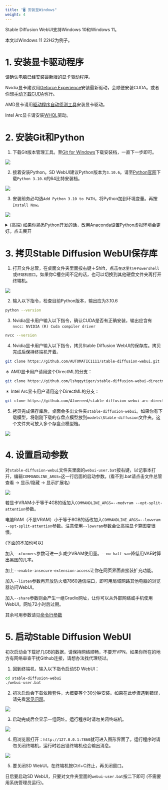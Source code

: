 ```yaml
---
title: "🖥️ 安装至Windows"
weight: 4
---
```


Stable Diffusion WebUI支持Windows 10和Windows 11。

本文以Windows 11 22H2为例子。


# 1. 安装显卡驱动程序

请确认电脑已经安装最新版的显卡驱动程序。

Nvidia显卡建议用[Geforce Experience](https://www.nvidia.com/zh-tw/geforce/geforce-experience/)安装最新驱动，会顺便安装CUDA。或者你想[手动下载CUDA](https://developer.nvidia.com/cuda-downloads)也行。

AMD显卡请用[驱动程序自动侦测工具](https://www.amd.com/zh-hant/support/kb/faq/gpu-131)安装显卡驱动。

Intel Arc显卡请安装[WHQL](https://www.intel.com.tw/content/www/tw/zh/download/726609/intel-arc-iris-xe-graphics-whql-windows.html)驱动。


# 2. 安装Git和Python

1. 下载Git版本管理工具。至[Git for Windows](https://gitforwindows.org/)下载安装档，一直下一步即可。

![](../../../images/windows-installation-1.webp)

2. 接着安装Python。SD WebUI建议Python版本为`3.10.6`。请至[Python官网](https://www.python.org/downloads/release/python-3106/)下载`Python 3.10.6`的64比特安装档。

![](../../../images/windows-installation-2.webp)

3. 安装前务必勾选`Add Python 3.10 to PATH`，将Python加到环境变量。再按`Install Now`。

![](../../../images/windows-installation-3.webp)

<details>

<summary>(高端) 如果你熟悉Python开发的话，改用Anaconda设置Python虚拟环境会更好。点击展开</summary>

Anaconda是针对数据科学打造的Python发行版，能管理一部电脑上的多重Python版本。如果之前已经装过旧版Python，不需要卸载。

如果选择以Anaconda来安装Stable Diffusion WebUI的依赖套件，那么日后就不能用Windows终端机运行`webui-user.bat`，而得使用Anaconda Prompt，除非你将conda加入环境变量。

1. 安装[Anaconda](https://www.anaconda.com/products/distribution)或[Miniconda](https://docs.conda.io/en/latest/miniconda.html#windows-installers)

2. 搜索应用程序列表，打开Anaconda Prompt

3. 切换至Stable Diffusion WebUI所在文件夹 (需先运行下一节的git clone指令)
```powershell
cd C:\user\user\Desktop\stable-diffusion-webui
```

4. 创建Pyhton 3.10.6的虚拟环境
```bash
conda create --name sdwebui python=3.10.6
```

5. 启动虚拟环境，然后再看下下节设置并启动`webui-user.bat`，安装Python依赖套件。
```bash
conda activate sdwebui
```

</details>


# 3. 拷贝Stable Diffusion WebUI保存库

1. 打开文件总管，在桌面文件夹里面按右键＋Shift，点击`在这里打开Powershell`或`终端机窗口`。如果你C槽空间不足的话，也可以切换到其他硬盘文件夹再打开终端机。

![](../../../images/windows-installation-4.webp)

2. 输入以下指令，检查目前Python版本，输出应为3.10.6
```bash
python --version
```

3. Nvidia显卡用户输入以下指令，确认CUDA是否有正确安装，输出应含有`nvcc: NVIDIA (R) Cuda compiler driver`
```bash
nvcc --version
```

4. Nvidia显卡用户输入以下指令，拷贝Stable Diffusion WebUI的保存库。拷贝完成后保持终端机开着。
```bash
git clone https://github.com/AUTOMATIC1111/stable-diffusion-webui.git
```

＊ AMD显卡用户请用这个DirectML的分支：
```bash
git clone https://github.com/lshqqytiger/stable-diffusion-webui-directml.git
```

＊ Intel Arc显卡用户请用这个DirectML的分支：
```bash
git clone https://github.com/Aloereed/stable-diffusion-webui-arc-directml.git
```

5. 拷贝完成保存库后，桌面会多出文件夹`stable-diffusion-webui`。如果你有下载模型，将刚刚下载的存盘点模型放到`models\Stable-diffusion`文件夹。这个文件夹可放入多个存盘点模型档。

![](../../../images/windows-installation-5.webp)


# 4. 设置启动参数

对`stable-diffusion-webui`文件夹里面的`webui-user.bat`按右键，以记事本打开，编辑`COMMANDLINE_ARGS=`这一行后面的启动参数。(看不到.bat请点击文件总管查看 → 显示/隐藏 → 显示扩展名)

![](../../../images/windows-installation-6.webp)

若显卡VRAM小于等于4GB的话加入`COMMANDLINE_ARGS=--medvram --opt-split-attention`参数。

电脑RAM（不是VRAM）小于等于8GB的话改加入`COMMANDLINE_ARGS=--lowvram --opt-split-attention`参数。注意使用`--lowvram`参数会让高端显卡算图变很慢。

(下面的不加也可以)

加入`--xformers`参数可进一步减少VRAM使用量。`--no-half-vae`降低用VAE时算出黑图的几率。

加上`--enable-insecure-extension-access`让你在网页界面直接装扩充功能。

加入`--listen`参数再开放防火墙7860通信端口，即可用局域网路其他电脑的浏览器访问WebUI。

加入`--share`参数则会产生一组Gradio网址，让你可以从外部网络或手机使用WebUI。网址72小时后过期。

其余可用参数请见[命令行参数](../installation/command-line-arguments-and-settings/)


# 5. 启动Stable Diffusion WebUI

初次启动会下载好几GB的数据，请保持网络顺畅，不要开VPN。如果你所在的地方有网络审查干扰Github连接，请想办法找代理绕过。

1. 回到终端机，输入以下指令启动SD WebUI：
```bash
cd stable-diffusion-webui
./webui-user.bat
```

2. 初次启动会下载依赖套件，大概要等个30分钟安装。如果在此步骤遇到错误，请先看[常见问题](../installation/errors/)。

![](../../../images/windows-installation-7.webp)

3. 启动完成后会显示一组网址。运行程序时请勿关闭终端机。

![](../../../images/windows-installation-8.webp)

4. 用浏览器打开：`http://127.0.0.1:7860`就可进入图形界面了。运行程序时请勿关闭终端机，运行时若出错终端机也会输出消息。

![](../../../images/windows-installation-9.webp)

5. 要关闭SD WebUI，在终端机按Ctrl+C终止，再关闭窗口。

日后要启动SD WebUI，只要对文件夹里面的`webui-user.bat`按二下即可 (不需要用系统管理员运行)。
